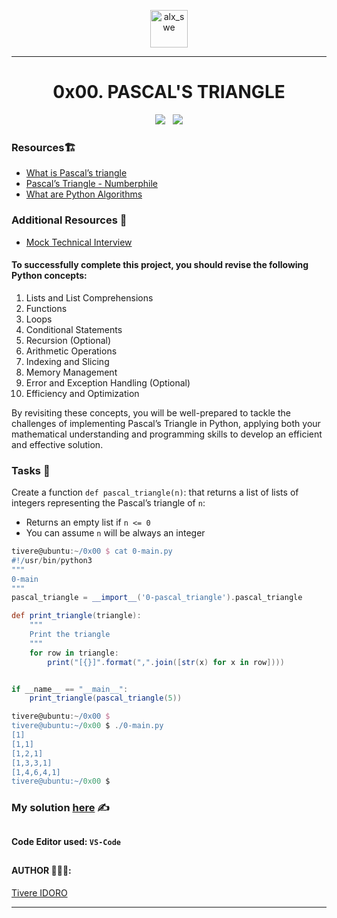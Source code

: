 
<p align="center">
    <img align="center" src="https://github.com/tivereidoro/assets/assets/105525310/8d298662-9874-46b0-aabc-54f837bcc6a4" alt="alx_swe" width="60"  height="60"/>
</p>

---

<div align="center">

# 0x00. PASCAL'S TRIANGLE
</div>

<div align="center">
<img src="https://img.shields.io/badge/Algorithm-eed718"> &nbsp; <img src="https://img.shields.io/badge/Python-306998">
</div>

### Resources🏗️
- [What is Pascal’s triangle](https://www.cuemath.com/algebra/pascals-triangle/)
- [Pascal’s Triangle - Numberphile](https://www.youtube.com/watch?v=0iMtlus-afo)
- [What are Python Algorithms](https://builtin.com/data-science/python-algorithms)

### Additional Resources 🧰
* [Mock Technical Interview](https://www.youtube.com/watch?v=1qw5ITr3k9E)

#### To successfully complete this project, you should revise the following Python concepts:

1. Lists and List Comprehensions
2. Functions
3. Loops
4. Conditional Statements
5. Recursion (Optional)
6. Arithmetic Operations
7. Indexing and Slicing
8. Memory Management
9. Error and Exception Handling (Optional)
10. Efficiency and Optimization

By revisiting these concepts, you will be well-prepared to tackle the challenges of implementing Pascal’s Triangle in Python, applying both your mathematical understanding and programming skills to develop an efficient and effective solution.

### Tasks 🎯
Create a function `def pascal_triangle(n)`: that returns a list of lists of integers representing the Pascal’s triangle of `n`:
* Returns an empty list if `n <= 0`
* You can assume `n` will be always an integer
```groovy
tivere@ubuntu:~/0x00 $ cat 0-main.py
#!/usr/bin/python3
"""
0-main
"""
pascal_triangle = __import__('0-pascal_triangle').pascal_triangle

def print_triangle(triangle):
    """
    Print the triangle
    """
    for row in triangle:
        print("[{}]".format(",".join([str(x) for x in row])))


if __name__ == "__main__":
    print_triangle(pascal_triangle(5))

tivere@ubuntu:~/0x00 $ 
tivere@ubuntu:~/0x00 $ ./0-main.py
[1]
[1,1]
[1,2,1]
[1,3,3,1]
[1,4,6,4,1]
tivere@ubuntu:~/0x00 $
```
### My solution [here](0-pascal_triangle.py) ✍️ 
##
#### Code Editor used: `VS-Code`
##
#### AUTHOR 👨🏽‍💻:
[Tivere IDORO](https://github.com/tivereidoro)

<hr>

<!--
```groovy
def pascal_triangle(n):
    """
         Returns a list of lists of
         integers representing
          the Pascal’s triangle of n
         Returns an empty list if n <= 0
    """
    if n <= 0:
        return []
    triangle = [[1]]
    for i in range(1, n):
        row = [1]
        for j in range(1, i):
            row.append(triangle[i - 1][j - 1] + triangle[i - 1][j])
        row.append(1)
        triangle.append(row)
    return triangle

-----------------------------------------------------------------
The pascal_triangle function you provided generates Pascal's triangle up to a given number of rows n. Pascal's triangle is a triangular array of binomial coefficients, named after the French mathematician Blaise Pascal. Each number in the triangle is the sum of the two numbers directly above it.

-----------------------------------------------------------------

The function starts by checking if n is less than or equal to 0.
If it is, an empty list is returned because Pascal's triangle is not defined for non-positive values of n.

If n is greater than 0, an initial row [1] is added to the triangle list.
This represents the first row of Pascal's triangle, which always contains a single element, 1.

Then, a loop runs from 1 to n-1 (excluding n).
This loop generates each row of the triangle starting from the second row.

Inside the loop, a new row list is initialized with the first element as 1.
This represents the leftmost element of each row, which is always 1.

Another loop runs from 1 to i-1 (excluding i), where i is the current row number.
This loop calculates the values between the leftmost and rightmost elements of each row.

Inside the nested loop, the value at position (i-1, j-1) and the value
at position (i-1, j) in the previous row are added together and appended to the current row.
This step computes the binomial coefficients.

After the nested loop, the rightmost element of each row, which is always 1, is appended to the row.

Finally, the completed row is appended to the triangle list.

After the outer loop completes, the function returns the triangle list,
which represents Pascal's triangle up to n rows.
```
-->
